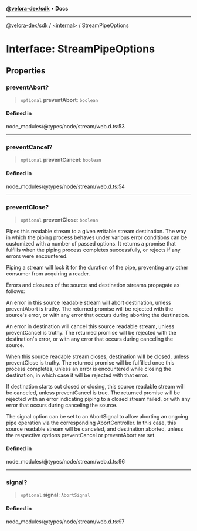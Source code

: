 [**@velora-dex/sdk**](../../README.md) • **Docs**

***

[@velora-dex/sdk](../../globals.md) / [\<internal\>](../README.md) / StreamPipeOptions

# Interface: StreamPipeOptions

## Properties

### preventAbort?

> `optional` **preventAbort**: `boolean`

#### Defined in

node\_modules/@types/node/stream/web.d.ts:53

***

### preventCancel?

> `optional` **preventCancel**: `boolean`

#### Defined in

node\_modules/@types/node/stream/web.d.ts:54

***

### preventClose?

> `optional` **preventClose**: `boolean`

Pipes this readable stream to a given writable stream destination.
The way in which the piping process behaves under various error
conditions can be customized with a number of passed options. It
returns a promise that fulfills when the piping process completes
successfully, or rejects if any errors were encountered.

Piping a stream will lock it for the duration of the pipe, preventing
any other consumer from acquiring a reader.

Errors and closures of the source and destination streams propagate
as follows:

An error in this source readable stream will abort destination,
unless preventAbort is truthy. The returned promise will be rejected
with the source's error, or with any error that occurs during
aborting the destination.

An error in destination will cancel this source readable stream,
unless preventCancel is truthy. The returned promise will be rejected
with the destination's error, or with any error that occurs during
canceling the source.

When this source readable stream closes, destination will be closed,
unless preventClose is truthy. The returned promise will be fulfilled
once this process completes, unless an error is encountered while
closing the destination, in which case it will be rejected with that
error.

If destination starts out closed or closing, this source readable
stream will be canceled, unless preventCancel is true. The returned
promise will be rejected with an error indicating piping to a closed
stream failed, or with any error that occurs during canceling the
source.

The signal option can be set to an AbortSignal to allow aborting an
ongoing pipe operation via the corresponding AbortController. In this
case, this source readable stream will be canceled, and destination
aborted, unless the respective options preventCancel or preventAbort
are set.

#### Defined in

node\_modules/@types/node/stream/web.d.ts:96

***

### signal?

> `optional` **signal**: `AbortSignal`

#### Defined in

node\_modules/@types/node/stream/web.d.ts:97
